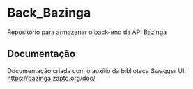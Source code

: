 # Back_Bazinga
Repositório para armazenar o back-end da API Bazinga

## Documentação
Documentação criada com o auxílio da biblioteca Swagger UI: https://bazinga.zapto.org/doc/
